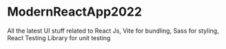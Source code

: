 # ModernReactApp2022
All the latest UI stuff related to React Js, Vite for bundling, Sass for styling, React Testing Library for unit testing
